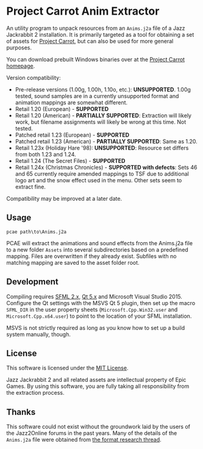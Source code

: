 # Project Carrot Anim Extractor

An utility program to unpack resources from an `Anims.j2a` file of a
Jazz Jackrabbit 2 installation. It is primarily targeted as a tool for obtaining a
set of assets for [Project Carrot](https://github.com/soulweaver91/project-carrot),
but can also be used for more general purposes.

You can download prebuilt Windows binaries over at the 
[Project Carrot homepage](https://carrot.soulweaver.fi/).

Version compatibility:

* Pre-release versions (1.00g, 1.00h, 1.10o, etc.): **UNSUPPORTED**.
  1.00g tested, sound samples are in a currently unsupported format and
  animation mappings are somewhat different.
* Retail 1.20 (European) - **SUPPORTED**
* Retail 1.20 (American) - **PARTIALLY SUPPORTED**: Extraction will likely work,
  but filename assignments will likely be wrong at this time. Not tested.
* Patched retail 1.23 (European) - **SUPPORTED**
* Patched retail 1.23 (American) - **PARTIALLY SUPPORTED**: Same as 1.20.
* Retail 1.23x (Holiday Hare '98): **UNSUPPORTED**: Resource set differs from both
  1.23 and 1.24.
* Retail 1.24 (The Secret Files) - **SUPPORTED**
* Retail 1.24x (Christmas Chronicles) - **SUPPORTED with defects**: Sets 46 and 65
  currently require amended mappings to TSF due to additional logo art and the snow
  effect used in the menu. Other sets seem to extract fine.

Compatibility may be improved at a later date.

## Usage

```
pcae path\to\Anims.j2a
```

PCAE will extract the animations and sound effects from the Anims.j2a file to a new
folder `Assets` into several subdirectories based on a predefined mapping.
Files are overwritten if they already exist. Subfiles with no matching
mapping are saved to the asset folder root.

## Development

Compiling requires [SFML 2.x](http://www.sfml-dev.org/download.php),
[Qt 5.x](http://www.qt.io/download/) and Microsoft Visual Studio 2015.
Configure the Qt settings with the MSVS Qt 5 plugin, then set up the macro
`SFML_DIR` in the user property sheets (`Microsoft.Cpp.Win32.user` and 
`Microsoft.Cpp.x64.user`) to point to the location of your SFML installation.

MSVS is not strictly required as long as you know how to set up a build
system manually, though.

## License
This software is licensed under the [MIT License](https://opensource.org/licenses/MIT).

Jazz Jackrabbit 2 and all related assets are intellectual property of Epic Games.
By using this software, you are fully taking all responsibility from the extraction
process.

## Thanks
This software could not exist without the groundwork laid by the users of the Jazz2Online
forums in the past years. Many of the details of the `Anims.j2a` file were obtained from
[the format research thread](http://www.jazz2online.com/jcf/showthread.php?t=15059).